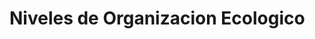 # Niveles de Organizacion Ecologico





<!--stackedit_data:
eyJoaXN0b3J5IjpbLTE0MDkzMTcyMjZdfQ==
-->